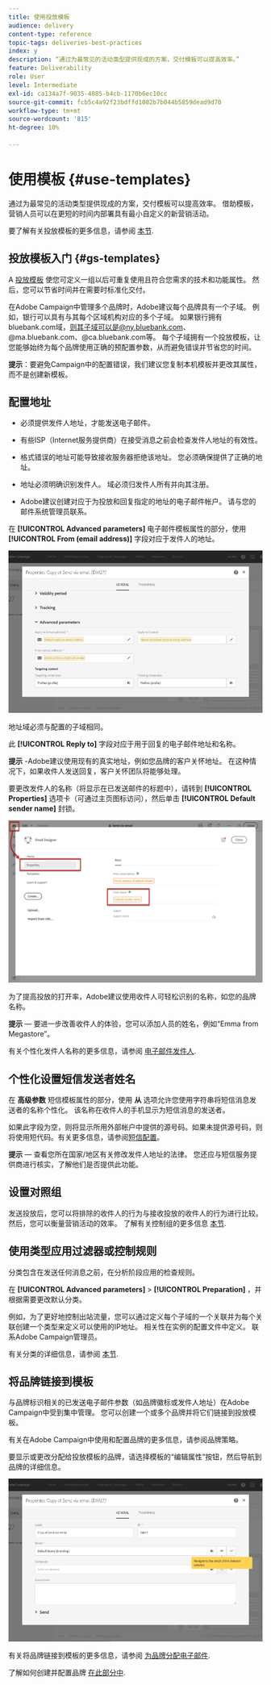 ```yaml
---
title: 使用投放模板
audience: delivery
content-type: reference
topic-tags: deliveries-best-practices
index: y
description: “通过为最常见的活动类型提供现成的方案，交付模板可以提高效率。”
feature: Deliverability
role: User
level: Intermediate
exl-id: ca134a7f-9035-4885-b4cb-1170b6ec10cc
source-git-commit: fcb5c4a92f23bdffd1082b7b044b5859dead9d70
workflow-type: tm+mt
source-wordcount: '815'
ht-degree: 10%

---
```


# 使用模板 {#use-templates}

通过为最常见的活动类型提供现成的方案，交付模板可以提高效率。 借助模板，营销人员可以在更短的时间内部署具有最小自定义的新营销活动。

要了解有关投放模板的更多信息，请参阅 [本节](../../start/using/marketing-activity-templates.md).

## 投放模板入门 {#gs-templates}

A [投放模板](../../start/using/marketing-activity-templates.md#creating-a-new-template) 使您可定义一组以后可重复使用且符合您需求的技术和功能属性。 然后，您可以节省时间并在需要时标准化交付。

在Adobe Campaign中管理多个品牌时，Adobe建议每个品牌具有一个子域。 例如，银行可以具有与其每个区域机构对应的多个子域。 如果银行拥有bluebank.com域，则其子域可以是@ny.bluebank.com、@ma.bluebank.com、@ca.bluebank.com等。 每个子域拥有一个投放模板，让您能够始终为每个品牌使用正确的预配置参数，从而避免错误并节省您的时间。

**提示**：要避免Campaign中的配置错误，我们建议您复制本机模板并更改其属性，而不是创建新模板。

## 配置地址

* 必须提供发件人地址，才能发送电子邮件。

* 有些ISP（Internet服务提供商）在接受消息之前会检查发件人地址的有效性。

* 格式错误的地址可能导致接收服务器拒绝该地址。 您必须确保提供了正确的地址。

* 地址必须明确识别发件人。 域必须归发件人所有并向其注册。

* Adobe建议创建对应于为投放和回复指定的地址的电子邮件帐户。 请与您的邮件系统管理员联系。

在 **[!UICONTROL Advanced parameters]** 电子邮件模板属性的部分，使用 **[!UICONTROL From (email address)]** 字段对应于发件人的地址。

![](assets/template-parameters.png)

地址域必须与配置的子域相同。

此 **[!UICONTROL Reply to]** 字段对应于用于回复的电子邮件地址和名称。

**提示** -Adobe建议使用现有的真实地址，例如您品牌的客户关怀地址。 在这种情况下，如果收件人发送回复，客户关怀团队将能够处理。

要更改发件人的名称（将显示在已发送邮件的标题中），请转到 **[!UICONTROL Properties]**  选项卡（可通过主页图标访问），然后单击 **[!UICONTROL Default sender name]** 封锁。

![](assets/template-content.png)

为了提高投放的打开率，Adobe建议使用收件人可轻松识别的名称，如您的品牌名称。

**提示**  — 要进一步改善收件人的体验，您可以添加人员的姓名，例如“Emma from Megastore”。

有关个性化发件人名称的更多信息，请参阅 [电子邮件发件人](../../designing/using/subject-line.md#email-sender).

## 个性化设置短信发送者姓名

在 **高级参数** 短信模板属性的部分，使用 **从** 选项允许您使用字符串将短信消息发送者的名称个性化。 该名称在收件人的手机显示为短信消息的发送者。

如果此字段为空，则将显示所用外部帐户中提供的源号码。如果未提供源号码，则将使用短代码。有关更多信息，请参阅[短信配置](../../administration/using/configuring-sms-channel.md)。

**提示**  — 查看您所在国家/地区有关修改发件人地址的法律。 您还应与短信服务提供商进行核实，了解他们是否提供此功能。

## 设置对照组

发送投放后，您可以将排除的收件人的行为与接收投放的收件人的行为进行比较。 然后，您可以衡量营销活动的效率。 了解有关控制组的更多信息 [本节](../../sending/using/control-group.md).

## 使用类型应用过滤器或控制规则

分类包含在发送任何消息之前，在分析阶段应用的检查规则。

在 **[!UICONTROL Advanced parameters]** > **[!UICONTROL Preparation]** ，并根据需要更改默认分类。

例如，为了更好地控制出站流量，您可以通过定义每个子域的一个关联并为每个关联创建一个类型来定义可以使用的IP地址。 相关性在实例的配置文件中定义。 联系Adobe Campaign管理员。

有关分类的详细信息，请参阅 [本节](../../sending/using/managing-typologies.md).

## 将品牌链接到模板

与品牌标识相关的已发送电子邮件参数（如品牌徽标或发件人地址）在Adobe Campaign中受到集中管理。 您可以创建一个或多个品牌并将它们链接到投放模板。

有关在Adobe Campaign中使用和配置品牌的更多信息，请参阅品牌策略。

要显示或更改分配给投放模板的品牌，请选择模板的“编辑属性”按钮，然后导航到品牌的详细信息。

![](assets/template-brand.png)

有关将品牌链接到模板的更多信息，请参阅 [为品牌分配电子邮件](../../administration/using/branding.md#assigning-a-brand-to-an-email).

了解如何创建并配置品牌 [在此部分中](../../administration/using/branding.md#creating-a-brand).
